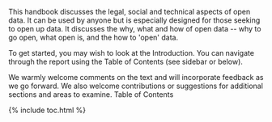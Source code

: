 This handbook discusses the legal, social and technical aspects of open data. It can be used by anyone but is especially designed for those seeking to open up data. It discusses the why, what and how of open data -- why to go open, what open is, and the how to 'open' data.

To get started, you may wish to look at the Introduction. You can navigate through the report using the Table of Contents (see sidebar or below).

We warmly welcome comments on the text and will incorporate feedback as we go forward. We also welcome contributions or suggestions for additional sections and areas to examine.
Table of Contents

{% include toc.html %}
